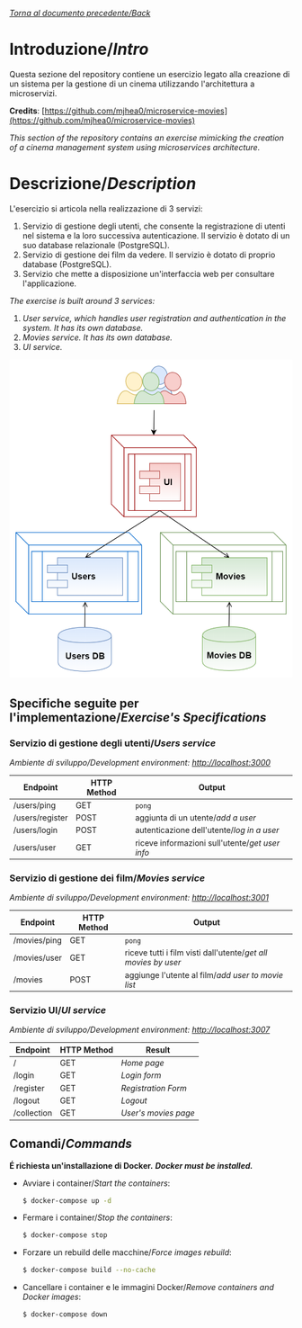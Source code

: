 [_Torna al documento precedente/Back_](..)

# Introduzione/_Intro_
Questa sezione del repository contiene un esercizio legato alla creazione di un sistema per la gestione di un cinema utilizzando l'architettura a microservizi.

**Credits**: [https://github.com/mjhea0/microservice-movies](https://github.com/mjhea0/microservice-movies)

_This section of the repository contains an exercise mimicking the creation of a cinema management system using microservices architecture._

# Descrizione/_Description_
L'esercizio si articola nella realizzazione di 3 servizi:

1.  Servizio di gestione degli utenti, che consente la registrazione di utenti nel sistema e la loro successiva autenticazione.
    Il servizio è dotato di un suo database relazionale (PostgreSQL).
2.  Servizio di gestione dei film da vedere.
    Il servizio è dotato di proprio  database (PostgreSQL).
3.  Servizio che mette a disposizione un'interfaccia web per consultare l'applicazione.

_The exercise is built around 3 services:_
1.  _User service, which handles user registration and authentication in the system. It has its own database._
2.  _Movies service. It has its own database._
3.  _UI service._

![Diagramma dell'esercizio](./images/exercise_overview.png)

## Specifiche seguite per l'implementazione/_Exercise's Specifications_
### Servizio di gestione degli utenti/_Users service_
_Ambiente di sviluppo/Development environment: <http://localhost:3000>_

| Endpoint        | HTTP Method | Output                                          |
| --------------- | ----------- | ----------------------------------------------- |
| /users/ping     | GET         | `pong`                                          |
| /users/register | POST        | aggiunta di un utente/_add a user_              |
| /users/login    | POST        | autenticazione dell'utente/_log in a user_      |
| /users/user     | GET         | riceve informazioni sull'utente/_get user info_ |

### Servizio di gestione dei film/_Movies service_
_Ambiente di sviluppo/Development environment: <http://localhost:3001>_

| Endpoint     | HTTP Method | Output                                                         |
| ------------ | ----------- | -------------------------------------------------------------- |
| /movies/ping | GET         | `pong`                                                         |
| /movies/user | GET         | riceve tutti i film visti dall'utente/_get all movies by user_ |
| /movies      | POST        | aggiunge l'utente al film/_add user to movie list_             |

### Servizio UI/_UI service_
_Ambiente di sviluppo/Development environment: <http://localhost:3007>_

| Endpoint    | HTTP Method | Result               |
| ----------- | ----------- | -------------------- |
| /           | GET         | _Home page_          |
| /login      | GET         | _Login form_         |
| /register   | GET         | _Registration Form_  |
| /logout     | GET         | _Logout_             |
| /collection | GET         | _User's movies page_ |

## Comandi/_Commands_
**É richiesta un'installazione di Docker.**
_**Docker must be installed.**_

-   Avviare i container/_Start the containers_:
    ```sh
    $ docker-compose up -d
    ```
-   Fermare i container/_Stop the containers_:
    ```sh
    $ docker-compose stop
    ```
-   Forzare un rebuild delle macchine/_Force images rebuild_:
    ```sh
    $ docker-compose build --no-cache
    ```
-   Cancellare i container e le immagini Docker/_Remove containers and Docker images_:
    ```sh
    $ docker-compose down
    ```
